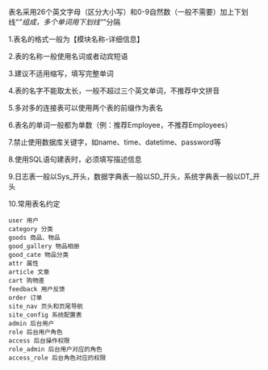 表名采用26个英文字母（区分大小写）和0-9自然数（一般不需要）加上下划线“_”组成，多个单词用下划线“_”分隔

1.表名的格式一般为【模块名称-详细信息】

2.表的名称一般使用名词或者动宾短语

3.建议不适用缩写，填写完整单词

4.表的名字不能取太长，一般不超过三个英文单词，不推荐中文拼音

5.多对多的连接表可以使用两个表的前缀作为表名

6.表名的单词一般都为单数（例：推荐Employee，不推荐Employees）

7.禁止使用数据库关键字，如name、time、datetime、password等

8.使用SQL语句建表时，必须填写描述信息

9.日志表一般以Sys_开头，数据字典表一般以SD_开头，系统字典表一般以DT_开头

10.常用表名约定
```
user 用户
category 分类
goods 商品、物品
good_gallery 物品相册
good_cate 物品分类
attr 属性
article 文章
cart 购物差
feedback 用户反馈
order 订单
site_nav 页头和页尾导航
site_config 系统配置表
admin 后台用户
role 后台用户角色
access 后台操作权限
role_admin 后台用户对应的角色
access_role 后台角色对应的权限
```